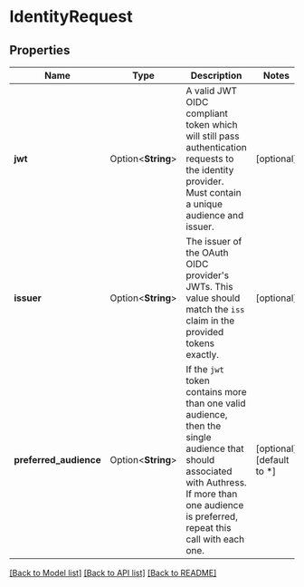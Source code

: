# IdentityRequest

## Properties

Name | Type | Description | Notes
------------ | ------------- | ------------- | -------------
**jwt** | Option<**String**> | A valid JWT OIDC compliant token which will still pass authentication requests to the identity provider. Must contain a unique audience and issuer. | [optional]
**issuer** | Option<**String**> | The issuer of the OAuth OIDC provider's JWTs. This value should match the `iss` claim in the provided tokens exactly. | [optional]
**preferred_audience** | Option<**String**> | If the `jwt` token contains more than one valid audience, then the single audience that should associated with Authress. If more than one audience is preferred, repeat this call with each one. | [optional][default to *]

[[Back to Model list]](./README.md#documentation-for-models) [[Back to API list]](./README.md#documentation-for-api-endpoints) [[Back to README]](./README.md)


